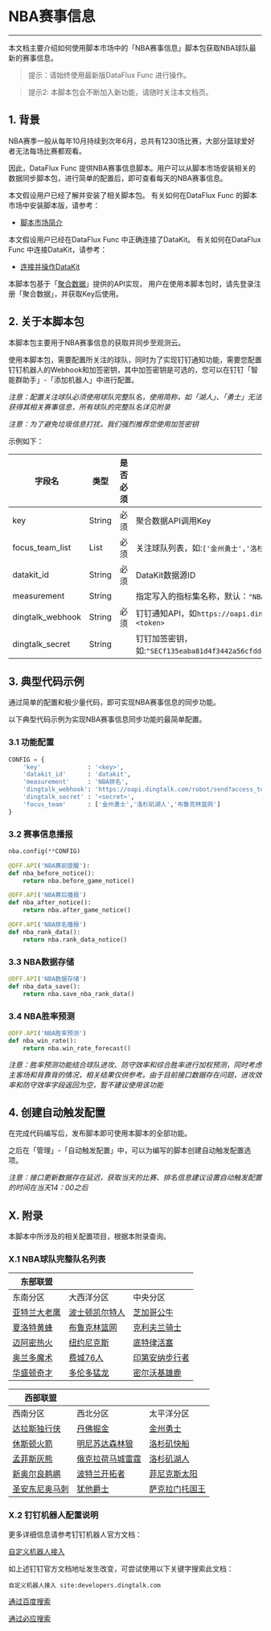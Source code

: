 # NBA赛事信息
---


本文档主要介绍如何使用脚本市场中的「NBA赛事信息」脚本包获取NBA球队最新的赛事信息。

> 提示：请始终使用最新版DataFlux Func 进行操作。

> 提示2: 本脚本包会不断加入新功能，请随时关注本文档页。

## 1. 背景

NBA赛季一般从每年10月持续到次年6月，总共有1230场比赛，大部分篮球爱好者无法每场比赛都观看。

因此，DataFlux Func 提供NBA赛事信息脚本。用户可以从脚本市场安装相关的数据同步脚本包，进行简单的配置后，即可查看每天的NBA赛事信息。

本文假设用户已经了解并安装了相关脚本包。
有关如何在DataFlux Func 的脚本市场中安装脚本版，请参考：

- [脚本市场简介](https://docs.guance.com/dataflux-func/script-market-intro)

本文假设用户已经在DataFlux Func 中正确连接了DataKit。
有关如何在DataFlux Func 中连接DataKit，请参考：

- [连接并操作DataKit](https://docs.guance.com/dataflux-func/connect-to-datakit)

本脚本包基于「[聚合数据](https://www.juhe.cn/)」提供的API实现，
用户在使用本脚本包时，请先登录注册「聚合数据」，并获取Key后使用。

## 2. 关于本脚本包

本脚本包主要用于NBA赛事信息的获取并同步至观测云。

使用本脚本包，需要配置所关注的球队，同时为了实现钉钉通知功能，需要您配置钉钉机器人的Webhook和加签密钥，其中加签密钥是可选的，您可以在钉钉「智能群助手」-「添加机器人」中进行配置。

*注意：配置关注球队必须使用球队完整队名，使用简称，如「湖人」、「勇士」无法获得其相关赛事信息，所有球队的完整队名详见附录*

*注意：为了避免垃圾信息打扰，我们强烈推荐您使用加签密钥*

示例如下：

| 字段名           | 类型   | 是否必须 | 说明                                                                                     |
| ---------------- | ------ | -------- | ---------------------------------------------------------------------------------------- |
| key              | String | 必须     | 聚合数据API调用Key                                                                       |
| focus_team_list  | List   | 必须     | 关注球队列表，如:`['金州勇士','洛杉矶湖人','布鲁克林篮网']`                              |
| datakit_id       | String | 必须     | DataKit数据源ID                                                                          |
| measurement      | String |          | 指定写入的指标集名称，默认：`"NBA排名"`                                                  |
| dingtalk_webhook | String | 必须     | 钉钉通知API，如`https://oapi.dingtalk.com/robot/send?access_token=<token>`               |
| dingtalk_secret  | String |          | 钉钉加签密钥，如:`"SECf135eaba81d4f3442a56cfdde4e23f10cdb49fe1ee5e612b56a8ecaf13d6238b"` |

## 3. 典型代码示例

通过简单的配置和极少量代码，即可实现NBA赛事信息的同步功能。

以下典型代码示例为实现NBA赛事信息同步功能的最简单配置。

### 3.1 功能配置

```python
CONFIG = {
    'key'             : '<key>',
    'datakit_id'      : 'datakit',
    'measurement'     : 'NBA排名',
    'dingtalk_webhook': 'https://oapi.dingtalk.com/robot/send?access_token=<token>',
    'dingtalk_secret' : '<secret>',
    'focus_team'      : ['金州勇士','洛杉矶湖人','布鲁克林篮网']
}
```

### 3.2 赛事信息播报

```python
nba.config(**CONFIG)

@DFF.API('NBA赛前提醒'):
def nba_before_notice():
    return nba.before_game_notice()

@DFF.API('NBA赛后播报')
def nba_after_notice():
    return nba.after_game_notice()

@DFF.API('NBA排名播报')
def nba_rank_data():
    return nba.rank_data_notice()
```

### 3.3 NBA数据存储

```python
@DFF.API('NBA数据存储')
def nba_data_save():
    return nba.save_nba_rank_data()
```

### 3.4 NBA胜率预测

```python
@DFF.API('NBA胜率预测')
def nba_win_rate():
    return nba.win_rate_forecast()
```

*注意：胜率预测功能结合球队进攻、防守效率和综合胜率进行加权预测，同时考虑主客场和背靠背的情况，相关结果仅供参考。由于目前接口数据存在问题，进攻效率和防守效率字段返回为空，暂不建议使用该功能*

## 4. 创建自动触发配置

在完成代码编写后，发布脚本即可使用本脚本的全部功能。

之后在「管理」-「自动触发配置」中，可以为编写的脚本创建自动触发配置选项。

*注意：接口更新数据存在延迟，获取当天的比赛、排名信息建议设置自动触发配置的时间在当天14：00之后*

## X. 附录

本脚本中所涉及的相关配置项目，根据本附录查询。

### X.1 NBA球队完整队名列表

| 东部联盟                                             |                                                          |                                                          |
| ---------------------------------------------------- | -------------------------------------------------------- | -------------------------------------------------------- |
| 东南分区                                             | 大西洋分区                                               | 中央分区                                                 |
| [亚特兰大老鹰](https://china.nba.com/teams/#!/hawks) | [波士顿凯尔特人](https://china.nba.com/teams/#!/celtics) | [芝加哥公牛](https://china.nba.com/teams/#!/bulls)       |
| [夏洛特黄蜂](https://china.nba.com/teams/#!/hornets) | [布鲁克林篮网](https://china.nba.com/teams/#!/nets)      | [克利夫兰骑士](https://china.nba.com/teams/#!/cavaliers) |
| [迈阿密热火](https://china.nba.com/teams/#!/heat)    | [纽约尼克斯](https://china.nba.com/teams/#!/knicks)      | [底特律活塞](https://china.nba.com/teams/#!/pistons)     |
| [奥兰多魔术](https://china.nba.com/teams/#!/magic)   | [费城76人](https://china.nba.com/teams/#!/sixers)        | [印第安纳步行者](https://china.nba.com/teams/#!/pacers)  |
| [华盛顿奇才](https://china.nba.com/teams/#!/wizards) | [多伦多猛龙](https://china.nba.com/teams/#!/raptors)     | [密尔沃基雄鹿](https://china.nba.com/teams/#!/bucks)     |

| 西部联盟                                                 |                                                               |                                                        |
| -------------------------------------------------------- | ------------------------------------------------------------- | ------------------------------------------------------ |
| 西南分区                                                 | 西北分区                                                      | 太平洋分区                                             |
| [达拉斯独行侠](https://china.nba.com/teams/#!/mavericks) | [丹佛掘金](https://china.nba.com/teams/#!/nuggets)            | [金州勇士](https://china.nba.com/teams/#!/warriors)    |
| [休斯顿火箭](https://china.nba.com/teams/#!/rockets)     | [明尼苏达森林狼](https://china.nba.com/teams/#!/timberwolves) | [洛杉矶快船](https://china.nba.com/teams/#!/clippers)  |
| [孟菲斯灰熊](https://china.nba.com/teams/#!/grizzlies)   | [俄克拉荷马城雷霆](https://china.nba.com/teams/#!/thunder)    | [洛杉矶湖人](https://china.nba.com/teams/#!/lakers)    |
| [新奥尔良鹈鹕](https://china.nba.com/teams/#!/pelicans)  | [波特兰开拓者](https://china.nba.com/teams/#!/blazers)        | [菲尼克斯太阳](https://china.nba.com/teams/#!/suns)    |
| [圣安东尼奥马刺](https://china.nba.com/teams/#!/spurs)   | [犹他爵士](https://china.nba.com/teams/#!/jazz)               | [萨克拉门托国王](https://china.nba.com/teams/#!/kings) |

### X.2 钉钉机器人配置说明

更多详细信息请参考钉钉机器人官方文档：

[自定义机器人接入](https://developers.dingtalk.com/document/robots/custom-robot-access?spm=ding_open_doc.document.0.0.7f875e59w0VKrH#topic-2026027)

如上述钉钉官方文档地址发生改变，可尝试使用以下关键字搜索此文档：

```
自定义机器人接入 site:developers.dingtalk.com
```

[通过百度搜索](https://www.baidu.com/s?wd=%E8%87%AA%E5%AE%9A%E4%B9%89%E6%9C%BA%E5%99%A8%E4%BA%BA%E6%8E%A5%E5%85%A5%20site:developers.dingtalk.com)

[通过必应搜索](https://cn.bing.com/search?q=%E8%87%AA%E5%AE%9A%E4%B9%89%E6%9C%BA%E5%99%A8%E4%BA%BA%E6%8E%A5%E5%85%A5%20site:developers.dingtalk.com)
